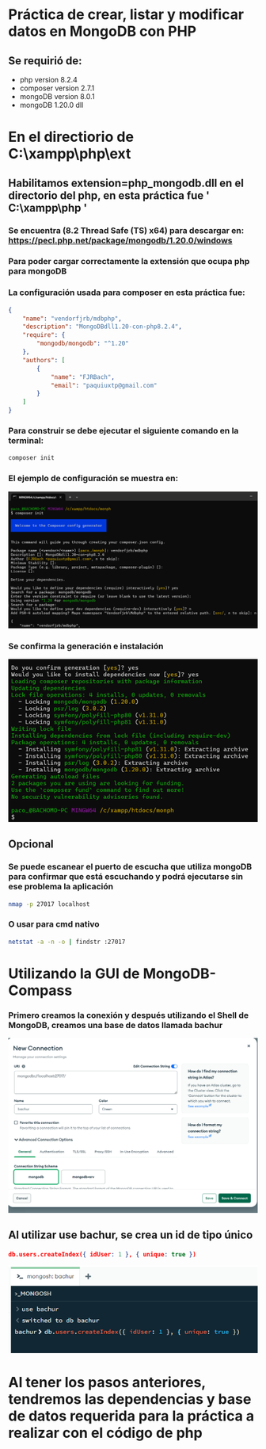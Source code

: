 # Práctica de crear, listar y modificar datos en MongoDB con PHP #
## Se requirió de: 
- php version 8.2.4 
- composer version 2.7.1
- mongoDB version 8.0.1
- mongoDB 1.20.0 dll
#
# En el directiorio de C:\xampp\php\ext #
## Habilitamos extension=php_mongodb.dll en el directorio del php, en esta práctica fue ' C:\xampp\php ' ##
### Se encuentra (8.2 Thread Safe (TS) x64) para descargar en: https://pecl.php.net/package/mongodb/1.20.0/windows ###
### Para poder cargar correctamente la extensión que ocupa php para mongoDB ###

### La configuración usada para composer en esta práctica fue:
```json
{
    "name": "vendorfjrb/mdbphp",
    "description": "MongoDBdll1.20-con-php8.2.4",
    "require": {
        "mongodb/mongodb": "^1.20"
    },
    "authors": [
        {
            "name": "FJRBach",
            "email": "paquiuxtp@gmail.com"
        }
    ]
}
```
### Para construir se debe ejecutar el siguiente comando en la terminal: ###
```bash 
composer init 
```
### El ejemplo de configuración se muestra en:
![alt-text](img/cominit.png)
### Se confirma la generación e instalación ### 
![alt-text](img/confirm.png)
## Opcional ##
### Se puede escanear el puerto de escucha que utiliza mongoDB para confirmar que está escuchando y podrá ejecutarse sin ese problema la aplicación ###
```bash 
nmap -p 27017 localhost
```
### O usar para cmd nativo ###
```bash 
netstat -a -n -o | findstr :27017
```
#
# Utilizando la GUI de MongoDB-Compass # 
### Primero creamos la conexión y después utilizando el Shell de MongoDB, creamos una base de datos llamada bachur ###
![alt-text](img/bchr.png)
## Al utilizar use bachur, se crea un id de tipo único ##
```json
db.users.createIndex({ idUser: 1 }, { unique: true })
```
![alt-text](img/bd.png)
# Al tener los pasos anteriores, tendremos las dependencias y base de datos requerida para la práctica a realizar con el código de php #
